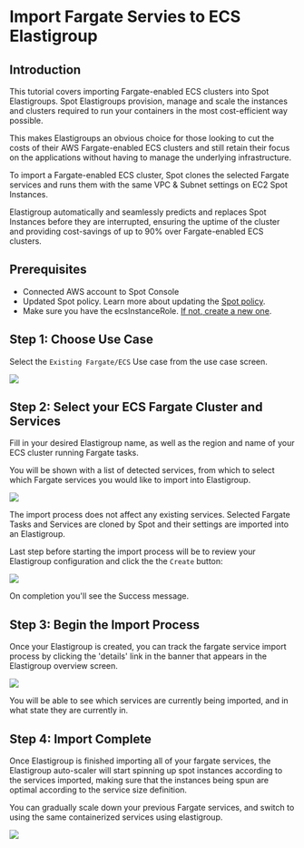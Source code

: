 # Import Fargate Servies to ECS Elastigroup

## Introduction

This tutorial covers importing Fargate-enabled ECS clusters into Spot Elastigroups. Spot Elastigroups provision, manage and scale the instances and clusters required to run your containers in the most cost-efficient way possible.

This makes Elastigroups an obvious choice for those looking to cut the costs of their AWS Fargate-enabled ECS clusters and still retain their focus on the applications without having to manage the underlying infrastructure.

To import a Fargate-enabled ECS cluster, Spot clones the selected Fargate services and runs them with the same VPC & Subnet settings on EC2 Spot Instances.

Elastigroup automatically and seamlessly predicts and replaces Spot Instances before they are interrupted, ensuring the uptime of the cluster and providing cost-savings of up to 90% over Fargate-enabled ECS clusters.

## Prerequisites

- Connected AWS account to Spot Console
- Updated Spot policy. Learn more about updating the [Spot policy](elastigroup/tutorials/elastigroup-tasks/update-spot-policy).
- Make sure you have the ecsInstanceRole. [If not, create a new one](https://docs.aws.amazon.com/batch/latest/userguide/instance_IAM_role.html).

## Step 1: Choose Use Case

Select the `Existing Fargate/ECS` Use case from the use case screen.

<img src="/elastigroup/_media/import-fargate-services-to-ecs-elastigroup_1.png" />

## Step 2: Select your ECS Fargate Cluster and Services

Fill in your desired Elastigroup name, as well as the region and name of your ECS cluster running Fargate tasks.

You will be shown with a list of detected services, from which to select which Fargate services you would like to import into Elastigroup.

<img src="/elastigroup/_media/import-fargate-services-to-ecs-elastigroup_2.png" />

The import process does not affect any existing services. Selected Fargate Tasks and Services are cloned by Spot and their settings are imported into an Elastigroup.

Last step before starting the import process will be to review your Elastigroup configuration and click the the `Create` button:

<img src="/elastigroup/_media/import-fargate-services-to-ecs-elastigroup_3.png" />

On completion you'll see the Success message.

## Step 3: Begin the Import Process

Once your Elastigroup is created, you can track the fargate service import process by clicking the 'details' link in the banner that appears in the Elastigroup overview screen.

<img src="/elastigroup/_media/import-fargate-services-to-ecs-elastigroup_4.png" />

You will be able to see which services are currently being imported, and in what state they are currently in.

## Step 4: Import Complete

Once Elastigroup is finished importing all of your fargate services, the Elastigroup auto-scaler will start spinning up spot instances according to the services imported, making sure that the instances being spun are optimal according to the service size definition.

You can gradually scale down your previous Fargate services, and switch to using the same containerized services using elastigroup.

<img src="/elastigroup/_media/import-fargate-services-to-ecs-elastigroup_5.png" />
